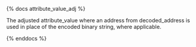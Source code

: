{% docs attribute_value_adj %}

The adjusted attribute_value where an address from decoded_address is used in place of the encoded binary string, where applicable.

{% enddocs %}